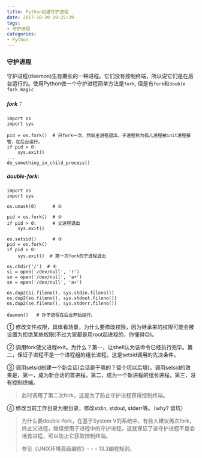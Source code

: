 ```yaml
---
title: Python创建守护进程
date: 2017-10-20 19:25:39
tags:
- 守护进程
categories:
- Python
---
```


### 守护进程

守护进程(daemon)生存期长的一种进程。它们没有控制终端，所以说它们是在后台运行的。使用Python做一个守护进程简单方法是`fork`, 但是有`fork`和`double fork magic`

##### fork：

```
import os
import sys

pid = os.fork()  # 只fork一次，然后主进程退出，子进程称为孤儿进程被init进程接管，在后台运行。
if pid > 0:
	sys.exit()
...
do_something_in_child_process()
```

##### double-fork:

```
import os
import sys

os.umask(0)      # ①

pid = os.fork()  # ②
if pid > 0:      # 父进程退出
	sys.exit()

os.setsid()      # ③
pid = os.fork()  
if pid > 0:
	sys.exit()  # 第一次fork的子进程退出

os.chdir('/')  # ④
si = open('/dev/null', 'r')  
so = open('/dev/null', 'a+')
se = open('/dev/null', 'a+')

os.dup2(si.fileno(), sys.stdin.fileno())
os.dup2(so.fileno(), sys.stdout.fileno())
os.dup2(se.fileno(), sys.stderr.fileno())

daemon()   # 孙子进程在后台开始运行。

```

① 修改文件权限，具体看场景，为什么要修改权限，因为继承来的权限可能会被设置为拒绝某些权限(不过大家都是用root起进程的，你懂得😉)。

② 调用fork使父进程exit。为什么？第一，让shell认为该命令已经执行完毕。第二，保证子进程不是一个进程组的组长进程。这是setsid调用的先决条件。

③ 调用setsid创建一个新会话(会话是干嘛的？留个坑以后填)。调用setsid的效果是，第一，成为新会话的首进程，第二，成为一个新进程的组长进程，第三，没有控制终端。

> 此时调用了第二次fork，这是为了防止守护进程获得控制终端。

④ 修改当前工作目录为根目录，修改stdin, stdout, stderr等。（why? 留坑）

> 为什么要double-fork，在基于System V的系统中，有些人建议再次fork，终止父进程，继续使用子进程中的守护进程。这就保证了该守护进程不是会话首进程，可以防止它获取控制终端。 
>
> 参见《UNIX环境高级编程》- - - 13.3编程规则。